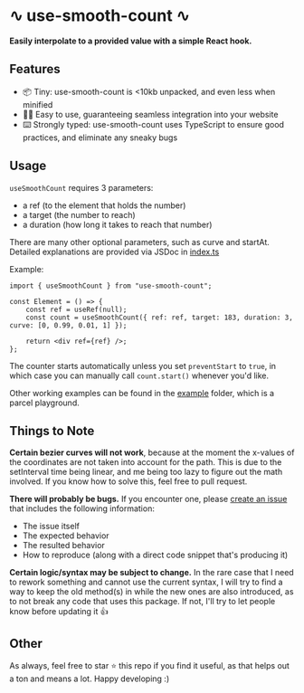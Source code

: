 # ∿ use-smooth-count ∿

**Easily interpolate to a provided value with a simple React hook.**

## Features

-   📦 Tiny: use-smooth-count is <10kb unpacked, and even less when minified
-   👨‍💻 Easy to use, guaranteeing seamless integration into your website
-   ⌨️ Strongly typed: use-smooth-count uses TypeScript to ensure good practices, and eliminate any sneaky bugs

## Usage

`useSmoothCount` requires 3 parameters: 
- a ref (to the element that holds the number)
- a target (the number to reach)
- a duration (how long it takes to reach that number)

There are many other optional parameters, such as curve and startAt. Detailed explanations are provided via JSDoc in [index.ts](https://github.com/cnrad/use-smooth-count/blob/master/src/index.ts)

Example: 
```tsx
import { useSmoothCount } from "use-smooth-count";

const Element = () => {
    const ref = useRef(null);
    const count = useSmoothCount({ ref: ref, target: 183, duration: 3, curve: [0, 0.99, 0.01, 1] });

    return <div ref={ref} />;
};
```

The counter starts automatically unless you set `preventStart` to `true`, in which case you can manually call `count.start()` whenever you'd like.

Other working examples can be found in the [example](https://github.com/cnrad/use-smooth-count/tree/master/example) folder, which is a parcel playground.

## Things to Note

**Certain bezier curves will not work**, because at the moment the x-values of the coordinates are not taken into account for the path. This is due to the setInterval time being linear, and me being too lazy to figure out the math involved. If you know how to solve this, feel free to pull request.

**There will probably be bugs.** If you encounter one, please [create an issue](https://github.com/cnrad/use-smooth-count/issues/new) that includes the following information:
- The issue itself
- The expected behavior
- The resulted behavior
- How to reproduce (along with a direct code snippet that's producing it)

**Certain logic/syntax may be subject to change.** In the rare case that I need to rework something and cannot use the current syntax, I will try to find a way to keep the old method(s) in while the new ones are also introduced, as to not break any code that uses this package. If not, I'll try to let people know before updating it :+1:

## Other
As always, feel free to star :star: this repo if you find it useful, as that helps out a ton and means a lot. Happy developing :)
